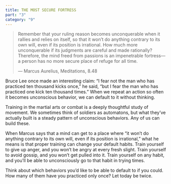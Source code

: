 ```yaml
---
title: THE MOST SECURE FORTRESS
part: "3"
category: "9"
---
```


> Remember that your ruling reason becomes unconquerable when it rallies and relies on itself, so that it won’t do anything contrary to its own will, even if its position is irrational. How much more unconquerable if its judgments are careful and made rationally? Therefore, the mind freed from passions is an impenetrable fortress—a person has no more secure place of refuge for all time.
>
> — Marcus Aurelius, Meditations, 8.48

Bruce Lee once made an interesting claim: “I fear not the man who has practiced ten thousand kicks once,” he said, “but I fear the man who has practiced one kick ten thousand times.” When we repeat an action so often it becomes unconscious behavior, we can default to it without thinking.

Training in the martial arts or combat is a deeply thoughtful study of movement. We sometimes think of soldiers as automatons, but what they’ve actually built is a steady pattern of unconscious behaviors. Any of us can build these.

When Marcus says that a mind can get to a place where “it won’t do anything contrary to its own will, even if its position is irrational,” what he means is that proper training can change your default habits. Train yourself to give up anger, and you won’t be angry at every fresh slight. Train yourself to avoid gossip, and you won’t get pulled into it. Train yourself on any habit, and you’ll be able to unconsciously go to that habit in trying times.

Think about which behaviors you’d like to be able to default to if you could. How many of them have you practiced only once? Let today be twice.
